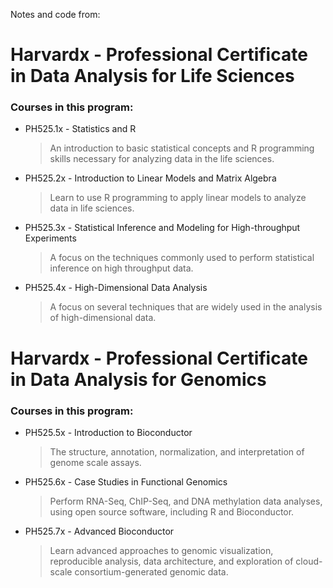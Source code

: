 Notes and code from: 

# Harvardx - Professional Certificate in Data Analysis for Life Sciences
### Courses in this program:
- PH525.1x - Statistics and R
    > An introduction to basic statistical concepts and R programming skills necessary for analyzing data in the life sciences.
- PH525.2x - Introduction to Linear Models and Matrix Algebra
    > Learn to use R programming to apply linear models to analyze data in life sciences.
- PH525.3x - Statistical Inference and Modeling for High-throughput Experiments
    > A focus on the techniques commonly used to perform statistical inference on high throughput data.
- PH525.4x - High-Dimensional Data Analysis
    > A focus on several techniques that are widely used in the analysis of high-dimensional data.

# Harvardx - Professional Certificate in Data Analysis for Genomics
### Courses in this program:
- PH525.5x - Introduction to Bioconductor
    > The structure, annotation, normalization, and interpretation of genome scale assays.
- PH525.6x - Case Studies in Functional Genomics
    > Perform RNA-Seq, ChIP-Seq, and DNA methylation data analyses, using open source software, including R and Bioconductor.
- PH525.7x - Advanced Bioconductor
    > Learn advanced approaches to genomic visualization, reproducible analysis, data architecture, and exploration of cloud-scale consortium-generated genomic data.
